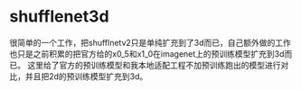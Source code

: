 # shufflenet3d
很简单的一个工作，把shufflnetv2只是单纯扩充到了3d而已，自己额外做的工作也只是之前积累的把官方给的x0_5和x1_0在imagenet上的预训练模型扩充到3d而已。
这里给了官方的预训练模型和我本地适配工程不加预训练跑出的模型进行对比，并且把2d的预训练模型扩充到3d。